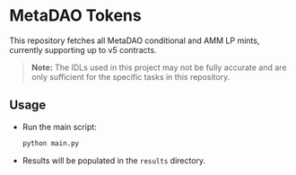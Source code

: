 # MetaDAO Tokens

This repository fetches all MetaDAO conditional and AMM LP mints, currently supporting up to v5 contracts.

> **Note:** The IDLs used in this project may not be fully accurate and are only sufficient for the specific tasks in this repository.

## Usage

- Run the main script:
    ```bash
    python main.py
    ```
- Results will be populated in the `results` directory.
